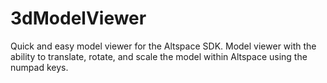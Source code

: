 # 3dModelViewer
Quick and easy model viewer for the Altspace SDK.
Model viewer with the ability to translate, rotate, and scale the model within Altspace using the numpad keys.
